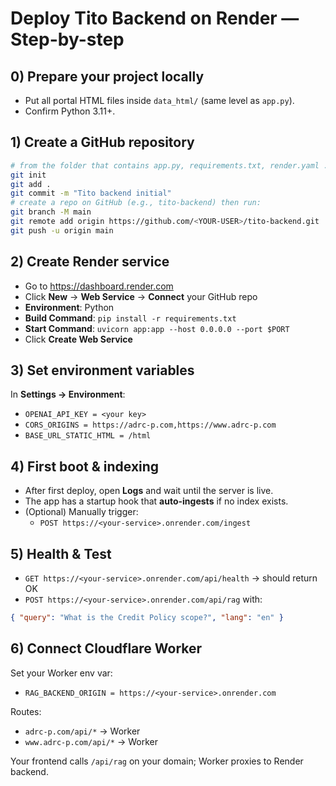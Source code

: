# Deploy Tito Backend on Render — Step-by-step

## 0) Prepare your project locally
- Put all portal HTML files inside `data_html/` (same level as `app.py`).
- Confirm Python 3.11+.

## 1) Create a GitHub repository
```bash
# from the folder that contains app.py, requirements.txt, render.yaml ...
git init
git add .
git commit -m "Tito backend initial"
# create a repo on GitHub (e.g., tito-backend) then run:
git branch -M main
git remote add origin https://github.com/<YOUR-USER>/tito-backend.git
git push -u origin main
```

## 2) Create Render service
- Go to https://dashboard.render.com
- Click **New** → **Web Service** → **Connect** your GitHub repo
- **Environment**: Python
- **Build Command**: `pip install -r requirements.txt`
- **Start Command**: `uvicorn app:app --host 0.0.0.0 --port $PORT`
- Click **Create Web Service**

## 3) Set environment variables
In **Settings → Environment**:
- `OPENAI_API_KEY = <your key>`
- `CORS_ORIGINS = https://adrc-p.com,https://www.adrc-p.com`
- `BASE_URL_STATIC_HTML = /html`

## 4) First boot & indexing
- After first deploy, open **Logs** and wait until the server is live.
- The app has a startup hook that **auto-ingests** if no index exists.
- (Optional) Manually trigger:
  - `POST https://<your-service>.onrender.com/ingest`

## 5) Health & Test
- `GET https://<your-service>.onrender.com/api/health` → should return OK
- `POST https://<your-service>.onrender.com/api/rag` with:
```json
{ "query": "What is the Credit Policy scope?", "lang": "en" }
```

## 6) Connect Cloudflare Worker
Set your Worker env var:
- `RAG_BACKEND_ORIGIN = https://<your-service>.onrender.com`

Routes:
- `adrc-p.com/api/*`      → Worker
- `www.adrc-p.com/api/*`  → Worker

Your frontend calls `/api/rag` on your domain; Worker proxies to Render backend.
